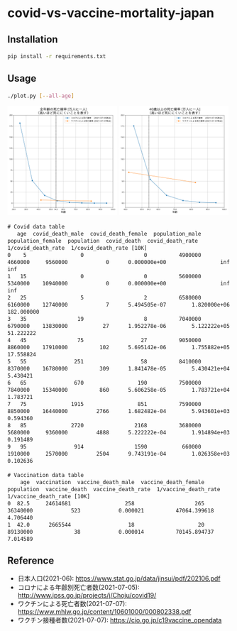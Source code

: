 # covid-vs-vaccine-mortality-japan

## Installation

```bash
pip install -r requirements.txt
```

## Usage

```bash
./plot.py [--all-age]
```

<img src="./plots/all_age.png" width="49%"> <img src="./plots/over_40.png" width="49%">

```
# Covid data table
   age  covid_death_male  covid_death_female  population_male  population_female  population  covid_death  covid_death_rate  1/covid_death_rate  1/covid_death_rate [10K]
0    5                 0                   0          4900000            4660000     9560000            0      0.000000e+00                 inf                       inf
1   15                 0                   0          5600000            5340000    10940000            0      0.000000e+00                 inf                       inf
2   25                 5                   2          6580000            6160000    12740000            7      5.494505e-07        1.820000e+06                182.000000
3   35                19                   8          7040000            6790000    13830000           27      1.952278e-06        5.122222e+05                 51.222222
4   45                75                  27          9050000            8860000    17910000          102      5.695142e-06        1.755882e+05                 17.558824
5   55               251                  58          8410000            8370000    16780000          309      1.841478e-05        5.430421e+04                  5.430421
6   65               670                 190          7500000            7840000    15340000          860      5.606258e-05        1.783721e+04                  1.783721
7   75              1915                 851          7590000            8850000    16440000         2766      1.682482e-04        5.943601e+03                  0.594360
8   85              2720                2168          3680000            5680000     9360000         4888      5.222222e-04        1.914894e+03                  0.191489
9   95               914                1590           660000            1910000     2570000         2504      9.743191e-04        1.026358e+03                  0.102636

# Vaccination data table
    age  vaccination  vaccine_death_male  vaccine_death_female  population  vaccine_death  vaccine_death_rate  1/vaccine_death_rate  1/vaccine_death_rate [10K]
0  82.5     24614681                 258                   265    36340000            523            0.000021          47064.399618                    4.706440
1  42.0      2665544                  18                    20    89130000             38            0.000014          70145.894737                    7.014589
```


## Reference

- 日本人口(2021-06): https://www.stat.go.jp/data/jinsui/pdf/202106.pdf
- コロナによる年齢別死亡者数(2021-07-05): http://www.ipss.go.jp/projects/j/Choju/covid19/
- ワクチンによる死亡者数(2021-07-07): https://www.mhlw.go.jp/content/10601000/000802338.pdf
- ワクチン接種者数(2021-07-07): https://cio.go.jp/c19vaccine_opendata
